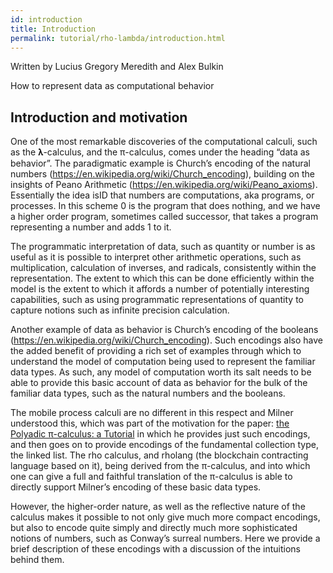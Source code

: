 ```yaml
---
id: introduction
title: Introduction
permalink: tutorial/rho-lambda/introduction.html
---
```

Written by Lucius Gregory Meredith and Alex Bulkin

How to represent data as computational behavior

## Introduction and motivation
One of the most remarkable discoveries of the computational calculi, such as the 𝛌-calculus, and the π-calculus, comes under the heading “data as behavior”. The paradigmatic example is Church’s encoding of the natural numbers (https://en.wikipedia.org/wiki/Church_encoding), building on the insights of Peano Arithmetic (https://en.wikipedia.org/wiki/Peano_axioms). Essentially the idea isID that numbers are computations, aka programs, or processes. In this scheme 0 is the program that does nothing, and we have a higher order program, sometimes called successor, that takes a program representing a number and adds 1 to it. 

The programmatic interpretation of data, such as quantity or number is as useful as it is possible to interpret other arithmetic operations, such as multiplication, calculation of inverses, and radicals, consistently within the representation. The extent to which this can be done efficiently within the model is the extent to which it affords a number of potentially interesting capabilities, such as using programmatic representations of quantity to capture notions such as infinite precision calculation.

Another example of data as behavior is Church’s encoding of the booleans (https://en.wikipedia.org/wiki/Church_encoding). Such encodings also have the added benefit of providing a rich set of examples through which to understand the model of computation being used to represent the familiar data types. As such, any model of computation worth its salt needs to be able to provide this basic account of data as behavior for the bulk of the familiar data types, such as the natural numbers and the booleans.

The mobile process calculi are no different in this respect and Milner understood this, which was part of the motivation for the paper: [the Polyadic π-calculus: a Tutorial](http://www.lfcs.inf.ed.ac.uk/reports/91/ECS-LFCS-91-180/) in which he provides just such encodings, and then goes on to provide encodings of the fundamental collection type, the linked list. The rho calculus, and rholang (the blockchain contracting language based on it), being derived from the π-calculus, and into which one can give a full and faithful translation of the π-calculus is able to directly support Milner’s encoding of these basic data types.

However, the higher-order nature, as well as the reflective nature of the calculus makes it possible to not only give much more compact encodings, but also to encode quite simply and directly much more sophisticated notions of numbers, such as Conway’s surreal numbers. Here we provide a brief description of these encodings with a discussion of the intuitions behind them.
